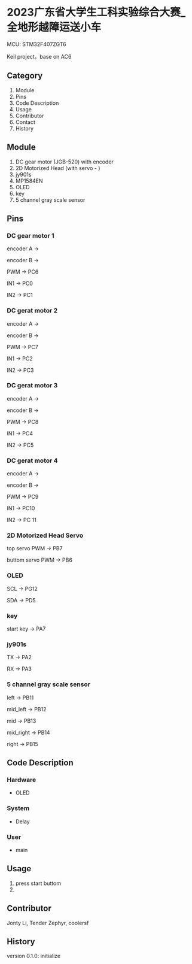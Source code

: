 # 2023广东省大学生工科实验综合大赛_全地形越障运送小车

MCU: STM32F407ZGT6

Keil project，base on AC6

## Category

1. Module
2. Pins
3. Code Description
4. Usage
5. Contributor
6. Contact
7. History

## Module

1. DC gear motor (JGB-520) with encoder
2. 2D Motorized Head (with servo - )
3. jy901s
4. MP1584EN
5. OLED
6. key
7. 5 channel gray scale sensor

## Pins

### DC gear motor 1

encoder A ->

encoder B ->

PWM -> PC6

IN1 -> PC0

IN2 -> PC1

### DC gerat motor 2

encoder A ->

encoder B ->

PWM -> PC7

IN1 -> PC2

IN2 -> PC3

### DC gerat motor 3

encoder A ->

encoder B ->

PWM -> PC8

IN1 -> PC4

IN2 -> PC5

### DC gerat motor 4

encoder A ->

encoder B ->

PWM -> PC9

IN1 -> PC10

IN2 -> PC 11

### 2D Motorized Head Servo

top servo PWM -> PB7

buttom servo PWM -> PB6

### OLED

SCL -> PG12

SDA -> PD5

### key

start key -> PA7

### jy901s

TX -> PA2

RX -> PA3

### 5 channel gray scale sensor

left -> PB11

mid_left -> PB12

mid -> PB13

mid_right -> PB14

right -> PB15

## Code Description

### Hardware

* OLED

### System

* Delay

### User

* main

## Usage

1. press start buttom
2. 

## Contributor

Jonty Li, Tender Zephyr, coolersf

## History

version 0.1.0: initialize
